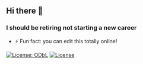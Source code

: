 ## Hi there 👋
### I should be retiring not starting a new career
- ⚡ Fun fact: you can edit this totally online!

[![License: ODbL](https://img.shields.io/badge/License-PDDL-brightgreen.svg)](https://opendatacommons.org/licenses/pddl/)
[![License](https://img.shields.io/badge/license-unlicense-lightgray.svg)](https://unlicense.org)
<!--
**macksm3/macksm3** is a ✨ _special_ ✨ repository because its `README.md` (this file) appears on your GitHub profile.

Here are some ideas to get you started:

- 🔭 I’m currently working on ...
- 🌱 I’m currently learning ...
- 👯 I’m looking to collaborate on ...
- 🤔 I’m looking for help with ...
- 💬 Ask me about ...
- 📫 How to reach me: ...
- 😄 Pronouns: ...
- ⚡ Fun fact: ...
-->
